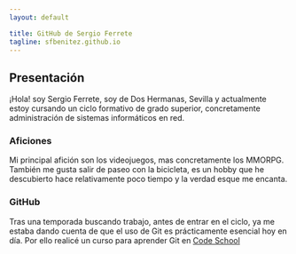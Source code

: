 ```yaml
---
layout: default

title: GitHub de Sergio Ferrete
tagline: sfbenitez.github.io
---
```


## Presentación

¡Hola! soy Sergio Ferrete, soy de Dos Hermanas, Sevilla y actualmente estoy cursando un ciclo formativo de grado superior, concretamente
administración de sistemas informáticos en red.

### Aficiones

Mi principal afición son los videojuegos, mas concretamente los MMORPG. También me gusta salir de paseo con la bicicleta, es un hobby que he descubierto hace relativamente poco
tiempo y la verdad esque me encanta.

### GitHub

Tras una temporada buscando trabajo, antes de entrar en el ciclo, ya me estaba dando cuenta de que el uso de Git es prácticamente esencial hoy en día. Por ello realicé un curso para aprender Git en [Code School](https://www.codeschool.com)
